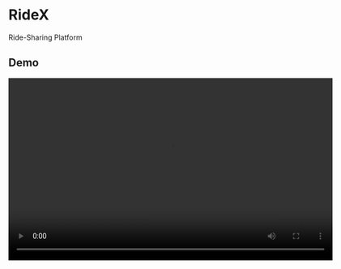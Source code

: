 # RideX

Ride-Sharing Platform

## Demo

<video width="640" height="360" controls>
<source src="./Demo.mp4" type="video/mp4" />
  Your browser does not support the video tag.
</video>